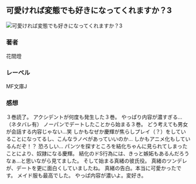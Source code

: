 ## 可愛ければ変態でも好きになってくれますか？3
![可愛ければ変態でも好きになってくれますか？3](https://cdn.discordapp.com/attachments/1211570779934695494/1217655964933820416/1288iL6QDgyY3m7j87diowhxCUspNByD9TSDwJbgTfbB8UvB_YCsqSVt9QYGi9Og.png?ex=6604d17c&is=65f25c7c&hm=75c71d11c0b24ecdc8daa34d866cf12550d8b2eb282d2117e91667b2a18d19a0&)
### 著者
花間燈
### レーベル
MF文庫J
### 感想
３巻読了。
アクシデントが何度も発生した３巻。
やっぱり内容が濃すぎる…
（ネタバレ有）
ノーパンでデートしたことから始まる３巻。
どう考えても男女が会話する内容じゃない…笑
しかもなぜか慶輝が焦らしプレイ（？）をしていることになってるし、こんなラノベがあっていいのか…
しかもアニメ化もしているんだぞ！？
恐ろしい…
パンツを探すところを結化ちゃんに見られてしまったことにより、奴隷になる慶輝。
結化のドS行為には、きっと嫉妬もあるんだろうなぁ…と思いながら見てました。
そして始まる真緒の彼氏役。
真緒のツンデレが、デートを更に面白くしていましたね。
真緒の告白。本当に可愛かったです。
メイド服も最高でした。
やっぱ内容が濃いよ。変好き。